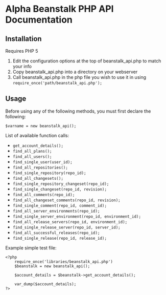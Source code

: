 # Alpha Beanstalk PHP API Documentation #

## Installation ##
Requires PHP 5
1. Edit the configuration options at the top of beanstalk_api.php to match your info
2. Copy beanstalk_api.php into a directory on your webserver
3. Call beanstalk_api.php in the php file you wish to use it in using `require_once('path/beanstalk_api.php');`

## Usage ##
Before using any of the following methods, you must first declare the following:
	
`$varname = new beanstalk_api();`

List of available function calls:

* `get_account_details();`
* `find_all_plans();`
* `find_all_users();`
* `find_single_user(user_id);`
* `find_all_repositories();`
* `find_single_repository(repo_id);`
* `find_all_changesets();`
* `find_single_repository_changeset(repo_id);`
* `find_single_changeset(repo_id, revision);`
* `find_all_comments(repo_id);`
* `find_all_changeset_comments(repo_id, revision);`
* `find_single_comment(repo_id, comment_id);`
* `find_all_server_environments(repo_id);`
* `find_single_server_environment(repo_id, environment_id);`
* `find_all_release_servers(repo_id, environment_id);`
* `find_single_release_server(repo_id, server_id);`
* `find_all_successful_releases(repo_id);`
* `find_single_release(repo_id, release_id);`

Example simple test file:

	<?php
		require_once('libraries/beanstalk_api.php')
		$beanstalk = new beanstalk_api();
		
		$account_details = $beanstalk->get_account_details();
		
		var_dump($account_details);
	?>